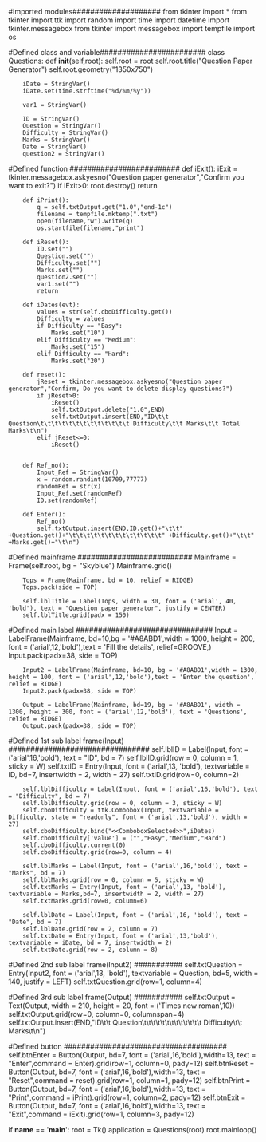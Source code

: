 #Imported modules####################
from tkinter import *
from tkinter import ttk
import random
import time
import datetime
import tkinter.messagebox
from tkinter import messagebox
import tempfile
import os

#Defined class and variable########################
class Questions:
    def __init__(self,root):
        self.root = root
        self.root.title("Question Paper Generator")
        self.root.geometry("1350x750")

        iDate = StringVar()
        iDate.set(time.strftime("%d/%m/%y"))

        var1 = StringVar()

        ID = StringVar()
        Question = StringVar()
        Difficulty = StringVar()
        Marks = StringVar()
        Date = StringVar()
        question2 = StringVar()

#Defined function #########################
        def iExit():
            iExit = tkinter.messagebox.askyesno("Question paper generator","Confirm you want to exit?")
            if iExit>0:
                root.destroy()
                return

        def iPrint():
            q = self.txtOutput.get("1.0","end-1c")
            filename = tempfile.mktemp(".txt")
            open(filename,"w").write(q)
            os.startfile(filename,"print")

        def iReset():
            ID.set("")
            Question.set("")
            Difficulty.set("")
            Marks.set("")
            question2.set("")
            var1.set("")
            return 

        def iDates(evt):
            values = str(self.cboDifficulty.get())
            Difficulty = values
            if Difficulty == "Easy":
                Marks.set("10")
            elif Difficulty == "Medium":
                Marks.set("15")
            elif Difficulty == "Hard":
                Marks.set("20")

        def reset():
            jReset = tkinter.messagebox.askyesno("Question paper generator","Confirm, Do you want to delete display questions?")
            if jReset>0:
                iReset()
                self.txtOutput.delete("1.0",END)
                self.txtOutput.insert(END,"ID\t\t Question\t\t\t\t\t\t\t\t\t\t\t\t\t Difficulty\t\t Marks\t\t Total Marks\t\n")
            elif jReset<=0:
                iReset()
                

        def Ref_no():
            Input_Ref = StringVar()
            x = random.randint(10709,77777)
            randomRef = str(x)
            Input_Ref.set(randomRef)
            ID.set(randomRef)

        def Enter():
            Ref_no()
            self.txtOutput.insert(END,ID.get()+"\t\t" +Question.get()+"\t\t\t\t\t\t\t\t\t\t\t\t\t" +Difficulty.get()+"\t\t" +Marks.get()+"\t\n")
            

#Defined mainframe ##########################
        Mainframe = Frame(self.root, bg = "Skyblue")
        Mainframe.grid()

        Tops = Frame(Mainframe, bd = 10, relief = RIDGE)
        Tops.pack(side = TOP)

        self.lblTitle = Label(Tops, width = 30, font = ('arial', 40, 'bold'), text = "Question paper generator", justify = CENTER)
        self.lblTitle.grid(padx = 150)

#Defined main label ###############################
        Input = LabelFrame(Mainframe, bd=10,bg = '#A8ABD1',width = 1000, height = 200, font = ('arial',12,'bold'),text = 'Fill the details', relief=GROOVE,)
        Input.pack(padx=38, side = TOP)

        Input2 = LabelFrame(Mainframe, bd=10, bg = '#A8ABD1',width = 1300, height = 100, font = ('arial',12,'bold'),text = 'Enter the question', relief = RIDGE)
        Input2.pack(padx=38, side = TOP)

        Output = LabelFrame(Mainframe, bd=19, bg = '#A8ABD1', width = 1300, height = 300, font = ('arial',12,'bold'), text = 'Questions', relief = RIDGE)
        Output.pack(padx=38, side = TOP)

#Defined 1st sub label frame(Input) ################################
        self.lblID = Label(Input, font = ('arial',16,'bold'), text = "ID", bd = 7)
        self.lblID.grid(row = 0, column = 1, sticky = W)
        self.txtID = Entry(Input, font = ('arial',13, 'bold'), textvariable = ID, bd=7, insertwidth = 2, width = 27)
        self.txtID.grid(row=0, column=2)

        self.lblDifficulty = Label(Input, font = ('arial',16,'bold'), text = "Difficulty", bd = 7)
        self.lblDifficulty.grid(row = 0, column = 3, sticky = W)
        self.cboDifficulty = ttk.Combobox(Input, textvariable = Difficulty, state = "readonly", font = ('arial',13,'bold'), width = 27)
        self.cboDifficulty.bind("<<ComboboxSelected>>",iDates)
        self.cboDifficulty['value'] = ("","Easy","Medium","Hard")
        self.cboDifficulty.current(0)
        self.cboDifficulty.grid(row=0, column = 4)

        self.lblMarks = Label(Input, font = ('arial',16,'bold'), text = "Marks", bd = 7)
        self.lblMarks.grid(row = 0, column = 5, sticky = W)
        self.txtMarks = Entry(Input, font = ('arial',13, 'bold'), textvariable = Marks,bd=7, insertwidth = 2, width = 27)
        self.txtMarks.grid(row=0, column=6)

        self.lblDate = Label(Input, font = ('arial',16, 'bold'), text = "Date", bd = 7)
        self.lblDate.grid(row = 2, column = 7)
        self.txtDate = Entry(Input, font = ('arial',13,'bold'), textvariable = iDate, bd = 7, insertwidth = 2)
        self.txtDate.grid(row = 2, column = 8)

#Defined 2nd sub label frame(Input2) ###########
        self.txtQuestion = Entry(Input2, font = ('arial',13, 'bold'), textvariable = Question, bd=5, width = 140, justify = LEFT)
        self.txtQuestion.grid(row=1, column=4)

#Defined 3rd sub label frame(Output) ###########
        self.txtOutput = Text(Output, width = 210, height = 20, font = ('Times new roman',10))
        self.txtOutput.grid(row=0, column=0, columnspan=4)
        self.txtOutput.insert(END,"ID\t\t Question\t\t\t\t\t\t\t\t\t\t\t\t\t Difficulty\t\t Marks\t\n")

#Defined button #####################################
        self.btnEnter = Button(Output, bd=7, font = ('arial',16,'bold'),width=13, text = "Enter",command = Enter).grid(row=1, column=0, pady=12)
        self.btnReset = Button(Output, bd=7, font = ('arial',16,'bold'),width=13, text = "Reset",command = reset).grid(row=1, column=1, pady=12)
        self.btnPrint = Button(Output, bd=7, font = ('arial',16,'bold'),width=13, text = "Print",command = iPrint).grid(row=1, column=2, pady=12)
        self.btnExit = Button(Output, bd=7, font = ('arial',16,'bold'),width=13, text = "Exit",command = iExit).grid(row=1, column=3, pady=12)
        
        
        
if __name__ == '__main__':
    root = Tk()
    application = Questions(root)
    root.mainloop()
